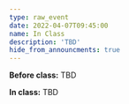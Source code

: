 ```yaml
---
type: raw_event
date: 2022-04-07T09:45:00
name: In Class
description: 'TBD'
hide_from_announcments: true
---
```


**Before class:** TBD

**In class:** TBD

